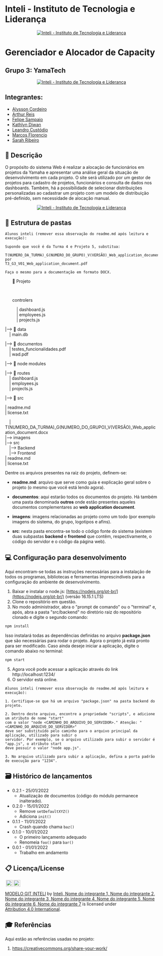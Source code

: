 # Inteli - Instituto de Tecnologia e Liderança 

<p align="center">
<a href= "https://www.gazetanewsguarulhos.com.br/inteli-anuncia-patrocinio-do-w7m-gaming/"><img src="https://www.gazetanewsguarulhos.com.br/wp-content/uploads/2021/11/Inteli-2-1024x569-1-696x387.png" alt="Inteli - Instituto de Tecnologia e Liderança" border="0"></a>
</p>

# Gerenciador e Alocador de Capacity

## Grupo 3: YamaTech

<p align="center">
<a href= "https://adalove.inteli.edu.br/#"><img src="https://adalove.inteli.edu.br/newada-img/groups/c1503ec9-20d3-4fb7-b4cd-3afd12f57c37.png" alt="Inteli - Instituto de Tecnologia e Liderança" border="0"></a>
</p>

## Integrantes: 
- <a href="https://www.linkedin.com/in/alysson-cordeiro-0684a8236/">Alysson Cordeiro</a>
- <a href="https://www.linkedin.com/in/arthur-reis-575532241/">Arthur Reis</a>
- <a href="https://www.linkedin.com/in/felipe-sampaio-silva">Felipe Sampaio</a> 
- <a href="https://www.linkedin.com/in/kathlyn-diwan-0a0189232/">Kathlyn Diwan</a> 
- <a href="https://www.linkedin.com/in/leandro-custodio/">Leandro Custódio</a>
- <a href="https://www.linkedin.com/in/marcos-florencio-ds/">Marcos Florencio</a> 
- <a href="https://www.linkedin.com/in/sarah-ribeiro-361130195/">Sarah Ribeiro</a>

## 📝 Descrição

O propósito do sistema Web é realizar a alocação de funcionários em projetos da Yamaha e apresentar uma análise geral da situação de desenvolvimento em cada projeto. O site será utilizado por um gestor de projetos para cadastro de projetos, funcionários e consulta de dados nos dashboards. Também, há a possibilidade de selecionar distribuições personalizadas ao cadastrar um projeto com um modelo de distribuição pré-definido, sem necessidade de alocação manual. 

<p align="center">
<a href= "https://adalove.inteli.edu.br/#"><img src="https://adalove.inteli.edu.br/newada-img/groups/c1503ec9-20d3-4fb7-b4cd-3afd12f57c37.png" alt="Inteli - Instituto de Tecnologia e Liderança" border="0"></a>
</p>

## 📁 Estrutura de pastas

```
Alunos inteli (remover essa observação do readme.md após leitura e execução):

Supondo que você é da Turma 4 e Projeto 5, substitua:

T(NUMERO_DA_TURMA)_G(NUMERO_DO_GRUPO)_V(VERSÃO)_Web_application_document.pdf
por
T3_G3_V01_Web_application_document.pdf

Faça o mesmo para a documentação em formato DOCX.
```

<ul> 📁 Projeto</ul><br>
  <ul> controlers<br> </ul>
     <ul>
     &emsp;| dashboard.js<br>
     &emsp;| employees.js<br>
     &emsp;| projects.js<br>
    </ul>
     
  |--> 📁 data <br>
    &emsp;| main.db<br>
 
  |--> 📁 documentos <br>
    &emsp;| testes_funcionalidades.pdf<br>
    &emsp;| wad.pdf <br>
    
  |--> 📁 node modules<br>
  
  |--> 📁 routes <br>
    &emsp;| dashboard.js<br>
    &emsp;| employees.js<br>
    &emsp;| projects.js<br>
    
  |--> 📁 src<br>
  
  | readme.md<br>
  | license.txt<br>
  
  
  &emsp;| T(NUMERO_DA_TURMA)_G(NUMERO_DO_GRUPO)_V(VERSÃO)_Web_application_document.docx<br>
|--> imagens<br>
|--> src<br>
  &emsp;|--> Backend<br>
  &emsp;|--> Frontend<br>
| readme.md<br>
| license.txt

Dentre os arquivos presentes na raiz do projeto, definem-se:

- <b>readme.md</b>: arquivo que serve como guia e explicação geral sobre o projeto (o mesmo que você está lendo agora).

- <b>documentos</b>: aqui estarão todos os documentos do projeto. Há também uma pasta denominada <b>outros</b> onde estão presentes aqueles documentos complementares ao <b>web application document</b>.

- <b>imagens</b>: imagens relacionadas ao projeto como um todo (por exemplo imagens do sistema, do grupo, logotipos e afins).

- <b>src</b>: nesta pasta encontra-se todo o código fonte do sistema (existem duas subpastas <b>backend</b> e <b>frontend</b> que contêm, respectivamente, o código do servidor e o código da página web).

## 💻 Configuração para desenvolvimento

Aqui encontram-se todas as instruções necessárias para a instalação de todos os programas, bibliotecas e ferramentas imprescindíveis para a configuração do ambiente de desenvolvimento.

1.  Baixar e instalar o node.js:  [https://nodejs.org/pt-br/](https://nodejs.org/pt-br/) (versão 16.15.1 LTS)
2. Clone o repositório em questão.
3.  No modo administrador, abra o "prompt de comando" ou o "terminal" e, após,  abra a pasta "src/backend" no diretório raiz do repositório clonado e digite o segundo comando:

```sh
npm install
```

Isso instalará todas as dependências definidas no arquivo <b>package.json</b> que são necessárias para rodar o projeto. Agora o projeto já está pronto para ser modificado. Caso ainda deseje iniciar a aplicação, digite o comando abaixo no terminal:

```sh
npm start
```
5. Agora você pode acessar a aplicação através do link http://localhost:1234/
6. O servidor está online.


```
Alunos inteli (remover essa observação do readme.md após leitura e execução):

1. Certifique-se que há um arquivo "package.json" na pasta backend do projeto.

2. Dentro deste arquivo, encontre a propriedade "scripts", e adicione um atributo de nome "start"
com o valor "node <CAMINHO_DO_ARQUIVO_DO_SERVIDOR>." Atenção: "<CAMINHO_DO_ARQUIVO_DO_SERVIDOR>" 
deve ser substituído pelo caminho para o arquivo principal da aplicação, utilizado para subir o
servidor. Por exemplo, se o arquivo utilizado para subir o servidor é "app.js", o atributo start
deve possuir o valor "node app.js".

3. No arquivo utilizado para subir a aplicação, defina a porta padrão de execução para "1234".
````

## 🗃 Histórico de lançamentos

* 0.2.1 - 25/01/2022
    * Atualização de documentos (código do módulo permanece inalterado).
* 0.2.0 - 15/01/2022
    * Remove `setDefaultXYZ()`
    * Adiciona `init()`
* 0.1.1 - 11/01/2022
    * Crash quando chama `baz()`
* 0.1.0 - 10/01/2022
    * O primeiro lançamento adequado
    * Renomeia `foo()` para `bar()`
* 0.0.1 - 01/01/2022
    * Trabalho em andamento

## 📋 Licença/License

<img style="height:22px!important;margin-left:3px;vertical-align:text-bottom;" src="https://mirrors.creativecommons.org/presskit/icons/cc.svg?ref=chooser-v1"><img style="height:22px!important;margin-left:3px;vertical-align:text-bottom;" src="https://mirrors.creativecommons.org/presskit/icons/by.svg?ref=chooser-v1"><p xmlns:cc="http://creativecommons.org/ns#" xmlns:dct="http://purl.org/dc/terms/"><a property="dct:title" rel="cc:attributionURL" href="https://github.com/Spidus/Teste_Final_1">MODELO GIT INTELI</a> by <a rel="cc:attributionURL dct:creator" property="cc:attributionName" href="https://www.yggbrasil.com.br/vr">Inteli, Nome do integrante 1, Nome do integrante 2, Nome do integrante 3, Nome do integrante 4, Nome do integrante 5, Nome do integrante 6, Nome do integrante 7</a> is licensed under <a href="http://creativecommons.org/licenses/by/4.0/?ref=chooser-v1" target="_blank" rel="license noopener noreferrer" style="display:inline-block;">Attribution 4.0 International</a>.</p>

## 🎓 Referências

Aqui estão as referências usadas no projeto:

1. <https://creativecommons.org/share-your-work/>
